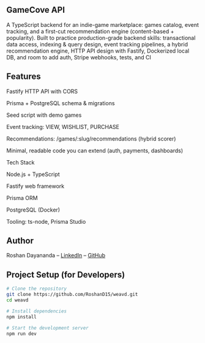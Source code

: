 ## GameCove API

A TypeScript backend for an indie-game marketplace: games catalog, event tracking, and a first-cut recommendation engine (content-based + popularity). Built to practice production-grade backend skills: transactional data access, indexing & query design, event tracking pipelines, a hybrid recommendation engine, HTTP API design with Fastify, Dockerized local DB, and room to add auth, Stripe webhooks, tests, and CI

## Features

Fastify HTTP API with CORS

Prisma + PostgreSQL schema & migrations

Seed script with demo games

Event tracking: VIEW, WISHLIST, PURCHASE

Recommendations: /games/:slug/recommendations (hybrid scorer)

Minimal, readable code you can extend (auth, payments, dashboards)

Tech Stack

Node.js + TypeScript

Fastify web framework

Prisma ORM

PostgreSQL (Docker)

Tooling: ts-node, Prisma Studio

## Author
Roshan Dayananda – [LinkedIn](https://www.linkedin.com/in/roshan-dayananda/) – [GitHub](https://github.com/RoshanD15)

## Project Setup (for Developers)

```bash
# Clone the repository
git clone https://github.com/RoshanD15/weavd.git
cd weavd

# Install dependencies
npm install

# Start the development server
npm run dev